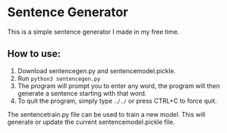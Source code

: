 # Sentence Generator

This is a simple sentence generator I made in my free time.

## How to use:

1) Download sentencegen.py and sentencemodel.pickle.
2) Run `python3 sentencegen.py`
3) The program will prompt you to enter any word, the program will then generate a sentence starting with that word.
4) To quit the program, simply type `././` or press CTRL+C to force quit.

The sentencetrain.py file can be used to train a new model. This will generate or update the current sentencemodel.pickle file.

